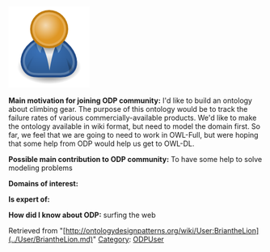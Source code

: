 [![Image:ODPUser.png](../images/a/a6/ODPUser.png)](../Image/ODPUser.png.md "Image:ODPUser.png")




  





__Main motivation for joining ODP community:__ I'd like to build an ontology about climbing gear. The purpose of this ontology would be to track the failure rates of various commercially-available products. We'd like to make the ontology available in wiki format, but need to model the domain first. So far, we feel that we are going to need to work in OWL-Full, but were hoping that some help from ODP would help us get to OWL-DL.


__Possible main contribution to ODP community:__ To have some help to solve modeling problems


__Domains of interest:__


  



__Is expert of:__


  

__How did I know about ODP:__ surfing the web






Retrieved from "[http://ontologydesignpatterns.org/wiki/User:BriantheLion](../User/BriantheLion.md)"
 [Category](http://ontologydesignpatterns.org/wiki/Special:Categories "Special:Categories"): [ODPUser](../Category/ODPUser.md "Category:ODPUser")